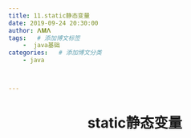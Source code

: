 ```yaml
---
title: 11.static静态变量
date: 2019-09-24 20:30:00
author: 𝚲𝚳𝚲
tags:   # 添加博文标签
	-  java基础
categories:   # 添加博文分类
	- java



---
```


<h1><center>static静态变量</center></h1>

## 

